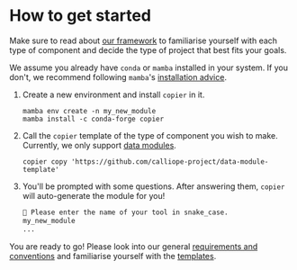 # How to get started

Make sure to read about [our framework](../about/our_framework.md) to familiarise yourself with each type of component
and decide the type of project that best fits your goals.

We assume you already have `conda` or `mamba` installed in your system.
If you don't, we recommend following `mamba`'s [installation advice](https://github.com/mamba-org/mamba).

1. Create a new environment and install `copier` in it.

    ```shell
    mamba env create -n my_new_module
    mamba install -c conda-forge copier
    ```

2. Call the `copier` template of the type of component you wish to make. Currently, we only support [data modules](https://github.com/calliope-project/data-module-template).

    ```shell
    copier copy 'https://github.com/calliope-project/data-module-template'
    ```

3. You'll be prompted with some questions. After answering them, `copier` will auto-generate the module for you!

    ```html
    🎤 Please enter the name of your tool in snake_case.
    my_new_module
    ...
    ```

You are ready to go!
Please look into our general [requirements and conventions](./general_requirements.md#requirements-and-conventions) and familiarise yourself with the [templates](templates.md).
